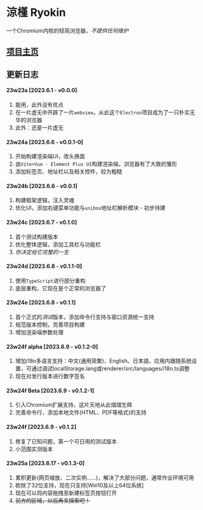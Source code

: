 # 涼槿 Ryokin
一个Chromium内核的轻简浏览器，*不提供任何维护*

## [项目主页](https://github.com/Qiu-Quanzhi/Ryokin)

## 更新日志

#### 23w23a [2023.6.1 - v0.0.0]

1. 能用，此外没有优点
2. 在一片虚无中开辟了一片`webview`，从此这个`Electron`项目成为了一只朴实无华的浏览器
3. 此外：还是一片虚无

#### 23w24a [2023.6.6 - v0.0.1-0]

1. 开始构建渲染端UI，改头换面
1. 由`Vite+Vue - Element Plus UI`构建渲染端，浏览器有了大致的雏形
2. 添加标签页、地址栏以及相关控件，较为粗糙

#### 23w24b [2023.6.6 - v0.0.1]

1. 构建框架逻辑，注入灵魂
2. 优化UI，添加右键菜单功能与`unibox`地址栏解析模块 - 初步待建

#### 23w24c [2023.6.7 - v0.1.0]

1. 首个测试构建版本
2. 优化整体逻辑，添加工具栏与功能栏
3. *你决定给它完整的一生*

#### 23w24d [2023.6.8 - v0.1.1-0]

1. 使用`TypeScript`进行部分重构
2. 底层重构，它现在是个正常的浏览器了

#### 23w24e [2023.6.8 - v0.1.1]

1. 首个正式的*测试*版本，添加命令行支持与窗口资源统一支持
2. 规范版本控制，完善项目构建
3. 增加渲染端参数处理

#### 23w24f alpha [2023.6.9 - v0.1.2-0]

1. 增加i18n多语言支持：中文(通用简繁)、English、日本語，应用内跟随系统设置，可通过调试localStorage.lang或renderer/src/languages/i18n.ts调整
2. 现在对发行版本进行数字签名

#### 23w24f Beta [2023.6.9 - v0.1.2-1]

1. 引入Chromium扩展支持，这片天地从此熠熠生辉
2. 完善命令行，添加本地文件(HTML、PDF等格式)的支持

#### 23w24f [2023.6.9 - v0.1.2]

1. 修复了已知问题，第一个可日用的测试版本
2. 小范围实测版本

#### 23w25a [2023.6.17 - v0.1.3-0]

1. 累积更新(网页缩放、二次实例……)，解决了大部分问题，通常作业环境可用
2. 砍除了32位支持，现在只支持[Win10及以上64位系统]
3. 现在可以将内容拖拽至新建标签页按钮打开
4. ~~前方的区域，以后再来探索吧！~~
